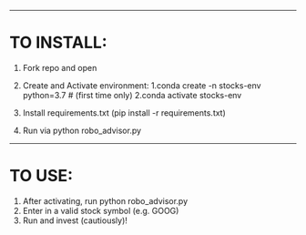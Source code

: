 ***
# TO INSTALL: 
1. Fork repo and open

2. Create and Activate environment:
   1.conda create -n stocks-env python=3.7 # (first time only)
   2.conda activate stocks-env
3. Install requirements.txt (pip install -r requirements.txt)
4. Run via python robo_advisor.py
***
# TO USE: 
1. After activating, run python robo_advisor.py
2. Enter in a valid stock symbol (e.g. GOOG)
3. Run and invest (cautiously)!

